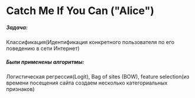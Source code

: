 # Catch Me If You Can ("Alice")
##### Задача: 
Классификация(Идентификация конкретного пользователя по его поведению в сети Интернет)  
##### Были применены алгоритмы: 
Логистическая регрессия(Logit), Bag of sites (BOW), feature selection(из времени посещения сайта создаем несколько категориальных признаков)
